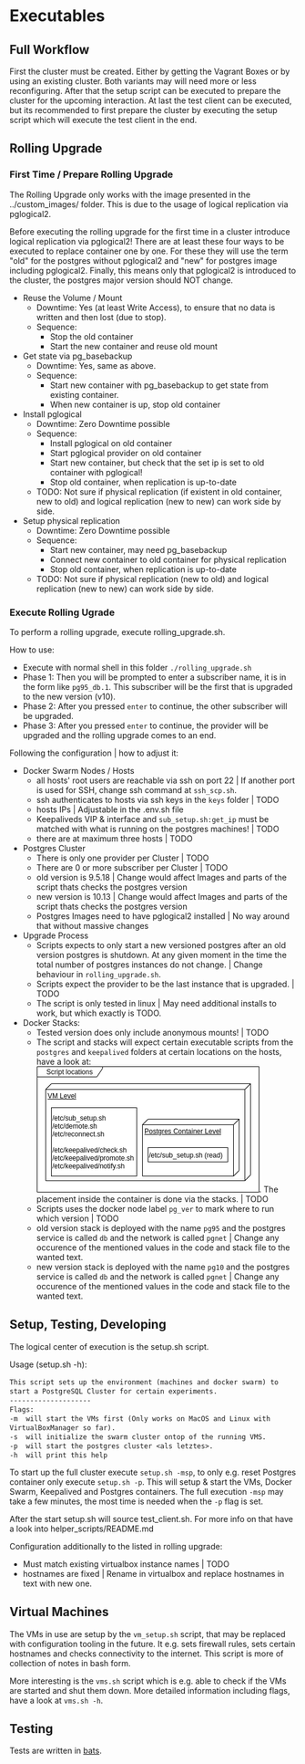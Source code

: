 # Executables

## Full Workflow

First the cluster must be created. Either by getting the Vagrant Boxes or by using an existing cluster. Both variants may will need more or less reconfiguring. After that the setup script can be executed to prepare the cluster for the upcoming interaction. At last the test client can be executed, but its recommended to first prepare the cluster by executing the setup script which will execute the test client in the end.

## Rolling Upgrade

### First Time / Prepare Rolling Upgrade 
The Rolling Upgrade only works with the image presented in the ../custom_images/ folder.
This is due to the usage of logical replication via pglogical2. 

Before executing the rolling upgrade for the first time in a cluster introduce logical replication via pglogical2! There are at least these four ways to be executed to replace container one by one. For these they will use the term "old" for the postgres without pglogical2 and "new" for postgres image including pglogical2. Finally, this means only that pglogical2 is introduced to the cluster, the postgres major version should NOT change.

- Reuse the Volume / Mount
    - Downtime: Yes (at least Write Access), to ensure that no data is written and then lost (due to stop).
    - Sequence:
        - Stop the old container
        - Start the new container and reuse old mount
- Get state via pg_basebackup
    - Downtime: Yes, same as above.
    - Sequence: 
        - Start new container with pg_basebackup to get state from existing container.
        - When new container is up, stop old container
- Install pglogical
    - Downtime: Zero Downtime possible
    - Sequence:
        - Install pglogical on old container
        - Start pglogical provider on old container
        - Start new container, but check that the set ip is set to old container with pglogical!
        - Stop old container, when replication is up-to-date
    - TODO: Not sure if physical replication (if existent in old container, new to old) and logical replication (new to new) can work side by side.
- Setup physical replication
    - Downtime: Zero Downtime possible
    - Sequence:
        - Start new container, may need pg_basebackup
        - Connect new container to old container for physical replication
        - Stop old container, when replication is up-to-date
    - TODO: Not sure if physical replication (new to old) and logical replication (new to new) can work side by side.

### Execute Rolling Ugrade
To perform a rolling upgrade, execute rolling_upgrade.sh.

How to use:
- Execute with normal shell in this folder `./rolling_upgrade.sh`
- Phase 1: Then you will be prompted to enter a subscriber name, it is in the form like `pg95_db.1`. This subscriber will be the first that is upgraded to the new version (v10).
- Phase 2: After you pressed `enter` to continue, the other subscriber will be upgraded.
- Phase 3: After you pressed `enter` to continue, the provider will be upgraded and the rolling upgrade comes to an end.

Following the configuration | how to adjust it:
- Docker Swarm Nodes / Hosts
    - all hosts' root users are reachable via ssh on port 22 | If another port is used for SSH, change ssh command at `ssh_scp.sh`.
    - ssh authenticates to hosts via ssh keys in the `keys` folder | TODO
    - hosts IPs | Adjustable in the .env.sh file
    - Keepaliveds VIP & interface and `sub_setup.sh:get_ip` must be matched with what is running on the postgres machines! | TODO
    - there are at maximum three hosts | TODO
- Postgres Cluster
    - There is only one provider per Cluster | TODO
    - There are 0 or more subscriber per Cluster | TODO
    - old version is 9.5.18 | Change would affect Images and parts of the script thats checks the postgres version
    - new version is 10.13 | Change would affect Images and parts of the script thats checks the postgres version
    - Postgres Images need to have pglogical2 installed | No way around that without massive changes
- Upgrade Process
    - Scripts expects to only start a new versioned postgres after an old version postgres is shutdown. At any given moment in the time the total number of postgres instances do not change. | Change behaviour in `rolling_upgrade.sh`.
    - Scripts expect the provider to be the last instance that is upgraded. | TODO
    - The script is only tested in linux | May need additional installs to work, but which exactly is TODO.
- Docker Stacks:
    - Tested version does only include anonymous mounts! | TODO
    - The script and stacks will expect certain executable scripts from the `postgres` and `keepalived` folders at certain locations on the hosts, have a look at: ![Placement](./script_location.png). The placement inside the container is done via the stacks. | TODO
    - Scripts uses the docker node label `pg_ver` to mark where to run which version | TODO
    - old version stack is deployed with the name `pg95` and the postgres service is called `db` and the network is called `pgnet` | Change any occurence of the mentioned values in the code and stack file to the wanted text.
    - new version stack is deployed with the name `pg10` and the postgres service is called `db` and the network is called `pgnet` | Change any occurence of the mentioned values in the code and stack file to the wanted text.

## Setup, Testing, Developing

The logical center of execution is the setup.sh script.

Usage (setup.sh -h):
```
This script sets up the environment (machines and docker swarm) to start a PostgreSQL Cluster for certain experiments.
--------------------
Flags:
-m  will start the VMs first (Only works on MacOS and Linux with VirtualBoxManager so far).
-s  will initialize the swarm cluster ontop of the running VMS.
-p  will start the postgres cluster <als letztes>.
-h  will print this help
```

To start up the full cluster execute `setup.sh -msp`, to only e.g. reset Postgres container only execute `setup.sh -p`. This will setup & start the VMs, Docker Swarm, Keepalived and Postgres containers. The full execution `-msp` may take a few minutes, the most time is needed when the `-p` flag is set.

After the start setup.sh will source test_client.sh. For more info on that have a look into helper_scripts/README.md

Configuration additionally to the listed in rolling upgrade:
- Must match existing virtualbox instance names | TODO
- hostnames are fixed | Rename in virtualbox and replace hostnames in text with new one.

## Virtual Machines

The VMs in use are setup by the `vm_setup.sh` script, that may be replaced with configuration tooling in the future. It e.g. sets firewall rules, sets certain hostnames and checks connectivity to the internet. This script is more of collection of notes in bash form. 

More interesting is the `vms.sh` script which is e.g. able to check if the VMs are started and shut them down. More detailed information including flags, have a look at `vms.sh -h`.

## Testing

Tests are written in [bats](https://github.com/sstephenson/bats).

